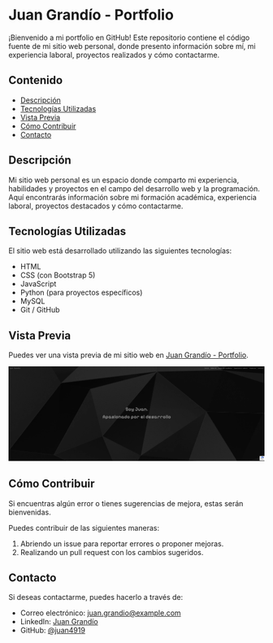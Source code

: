 # Juan Grandío - Portfolio

¡Bienvenido a mi portfolio en GitHub! Este repositorio contiene el código fuente de mi sitio web personal, donde presento información sobre mí, mi experiencia laboral, proyectos realizados y cómo contactarme.

## Contenido

- [Descripción](#descripción)
- [Tecnologías Utilizadas](#tecnologías-utilizadas)
- [Vista Previa](#vista-previa)
- [Cómo Contribuir](#cómo-contribuir)
- [Contacto](#contacto)

## Descripción

Mi sitio web personal es un espacio donde comparto mi experiencia, habilidades y proyectos en el campo del desarrollo web y la programación. Aquí encontrarás información sobre mi formación académica, experiencia laboral, proyectos destacados y cómo contactarme.

## Tecnologías Utilizadas

El sitio web está desarrollado utilizando las siguientes tecnologías:

- HTML
- CSS (con Bootstrap 5)
- JavaScript
- Python (para proyectos específicos)
- MySQL
- Git / GitHub

## Vista Previa

Puedes ver una vista previa de mi sitio web en [Juan Grandío - Portfolio](https://www.juangrandio.com).

![Vista Previa](/images/screenshot.png)

## Cómo Contribuir

Si encuentras algún error o tienes sugerencias de mejora, estas serán bienvenidas.

Puedes contribuir de las siguientes maneras:

1. Abriendo un issue para reportar errores o proponer mejoras.
2. Realizando un pull request con los cambios sugeridos.

## Contacto

Si deseas contactarme, puedes hacerlo a través de:

- Correo electrónico: [juan.grandio@example.com](mailto:juan.grandio@example.com)
- LinkedIn: [Juan Grandío](https://www.linkedin.com/in/juangrandio/)
- GitHub: [@juan4919](https://www.github.com/juan4919)

